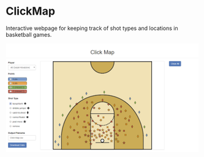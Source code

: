 # ClickMap
Interactive webpage for keeping track of shot types and locations in basketball games.

![Screenshot](screenshot_01.png)
